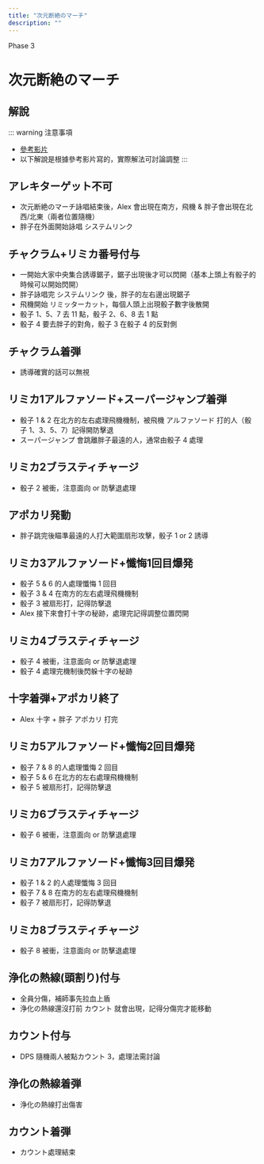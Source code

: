 ```yaml
---
title: "次元断絶のマーチ"
description: ""
---
```


<div class="page-header phase35">
  <div class="page-header-content">
    <p>Phase 3</p>
    <h1>次元断絶のマーチ</h1>
  </div>
</div>

<style>
  .page-header.phase35 {
    background-image: url('/cover35.jpg');
  }
</style>

<Timeline>
  <template v-slot:timeline-content>
    <li><span>0:00</span><RouterLink to="#アレキターゲット不可">アレキターゲット不可</RouterLink></li>
    <li><span>0:08</span><RouterLink to="#チャクラム-リミカ番号付与">チャクラム+リミカ番号付与</RouterLink></li>
    <li><span>0:16</span><RouterLink to="#チャクラム着弾">チャクラム着弾</RouterLink></li>
    <li><span>0:17</span><RouterLink to="#リミカ1アルファソード-スーパージャンプ着弾">リミカ1アルファソード+スーパージャンプ着弾</RouterLink></li>
    <li><span>0:18</span><RouterLink to="#リミカ2ブラスティチャージ">リミカ2ブラスティチャージ</RouterLink></li>
    <li><span>0:19</span><RouterLink to="#アポカリ発動">アポカリ発動</RouterLink></li>
    <li><span>0:21</span><RouterLink to="#リミカ3アルファソード-懺悔1回目爆発">リミカ3アルファソード+懺悔1回目爆発</RouterLink></li>
    <li><span>0:22</span><RouterLink to="#リミカ4ブラスティチャージ">リミカ4ブラスティチャージ</RouterLink></li>
    <li><span>0:24</span><RouterLink to="#十字着弾-アポカリ終了">十字着弾+アポカリ終了</RouterLink></li>
    <li><span>0:25</span><RouterLink to="#リミカ5アルファソード-懺悔2回目爆発">リミカ5アルファソード+懺悔2回目爆発</RouterLink></li>
    <li><span>0:26</span><RouterLink to="#リミカ6ブラスティチャージ">リミカ6ブラスティチャージ</RouterLink></li>
    <li><span>0:29</span><RouterLink to="#リミカ7アルファソード-懺悔3回目爆発">リミカ7アルファソード+懺悔3回目爆発</RouterLink></li>
    <li><span>0:30</span><RouterLink to="#リミカ8ブラスティチャージ">リミカ8ブラスティチャージ</RouterLink></li>
    <li><span>0:31</span><RouterLink to="#浄化の熱線-頭割り-付与">浄化の熱線(頭割り)付与</RouterLink></li>
    <li><span>0:33</span><RouterLink to="#カウント付与">カウント付与</RouterLink></li>
    <li><span>0:34</span><RouterLink to="#浄化の熱線着弾">浄化の熱線着弾</RouterLink></li>
    <li><span>0:38</span><RouterLink to="#カウント着弾">カウント着弾</RouterLink></li>
  </template>
</Timeline>

## 解說

::: warning 注意事項
- [參考影片](https://www.youtube.com/watch?v=utfUGDM1Y9w)
- 以下解說是根據參考影片寫的，實際解法可討論調整
:::

## アレキターゲット不可
- 次元断絶のマーチ詠唱結束後，Alex 會出現在南方，飛機 & 胖子會出現在北西/北東（兩者位置隨機）
- 胖子在外面開始詠唱 システムリンク

## チャクラム+リミカ番号付与
- 一開始大家中央集合誘導鋸子，鋸子出現後才可以閃開（基本上頭上有骰子的時候可以開始閃開）
- 胖子詠唱完 システムリンク 後，胖子的左右邊出現鋸子
- 飛機開始 リミッターカット，每個人頭上出現骰子數字後散開
- 骰子 1、5、7 去 11 點，骰子 2、6、8 去 1 點
- 骰子 4 要去胖子的對角，骰子 3 在骰子 4 的反對側

## チャクラム着弾
- 誘導確實的話可以無視

## リミカ1アルファソード+スーパージャンプ着弾
- 骰子 1 & 2 在北方的左右處理飛機機制，被飛機 アルファソード 打的人（骰子 1、3、5、7）記得開防擊退
- スーパージャンプ 會跳離胖子最遠的人，通常由骰子 4 處理

## リミカ2ブラスティチャージ
- 骰子 2 被衝，注意面向 or 防擊退處理

## アポカリ発動
- 胖子跳完後瞄準最遠的人打大範圍扇形攻擊，骰子 1 or 2 誘導

## リミカ3アルファソード+懺悔1回目爆発
- 骰子 5 & 6 的人處理懺悔 1 回目
- 骰子 3 & 4 在南方的左右處理飛機機制
- 骰子 3 被扇形打，記得防擊退
- Alex 接下來會打十字の秘跡，處理完記得調整位置閃開

## リミカ4ブラスティチャージ
- 骰子 4 被衝，注意面向 or 防擊退處理
- 骰子 4 處理完機制後閃躲十字の秘跡

## 十字着弾+アポカリ終了
- Alex 十字 + 胖子 アポカリ 打完

## リミカ5アルファソード+懺悔2回目爆発
- 骰子 7 & 8 的人處理懺悔 2 回目
- 骰子 5 & 6 在北方的左右處理飛機機制
- 骰子 5 被扇形打，記得防擊退

## リミカ6ブラスティチャージ
- 骰子 6 被衝，注意面向 or 防擊退處理

## リミカ7アルファソード+懺悔3回目爆発
- 骰子 1 & 2 的人處理懺悔 3 回目
- 骰子 7 & 8 在南方的左右處理飛機機制
- 骰子 7 被扇形打，記得防擊退

## リミカ8ブラスティチャージ
- 骰子 8 被衝，注意面向 or 防擊退處理

## 浄化の熱線(頭割り)付与
- 全員分傷，補師事先拉血上盾
- 浄化の熱線還沒打前 カウント 就會出現，記得分傷完才能移動

## カウント付与
- DPS 隨機兩人被點カウント 3，處理法需討論

## 浄化の熱線着弾
- 浄化の熱線打出傷害

## カウント着弾
- カウント處理結束